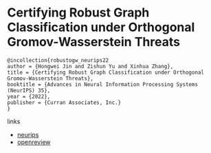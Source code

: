 # Certifying Robust Graph Classification under Orthogonal Gromov-Wasserstein Threats

```
@incollection{robustogw_neurips22
author = {Hongwei Jin and Zishun Yu and Xinhua Zhang},
title = {Certifying Robust Graph Classification under Orthogonal Gromov-Wasserstein Threats},
booktitle = {Advances in Neural Information Processing Systems (NeurIPS) 35},
year = {2022},
publisher = {Curran Associates, Inc.}
}
```

links
- [neurips](https://nips.cc/Conferences/2022/Schedule?showEvent=53301)
- [openreview](https://openreview.net/forum?id=qcRgqCXv1o2)

